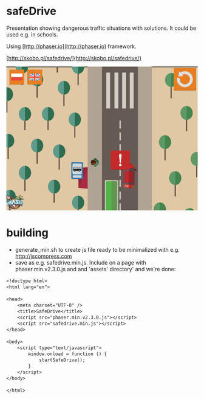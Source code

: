 # safeDrive

Presentation showing dangerous traffic situations with solutions.
It could be used e.g. in schools.

Using [http://phaser.io](http://phaser.io) framework.

[http://skobo.pl/safedrive/](http://skobo.pl/safedrive/)

![screenshot](https://raw.githubusercontent.com/adamskopl/safeDrive/master/safedrive.png)

# building

- generate_min.sh to create js file ready to be minimalized with e.g. http://jscompress.com
- save as e.g. safedrive.min.js. Include on a page with phaser.min.v2.3.0.js and and 'assets' directory' and we're done:

```
<!doctype html>
<html lang="en">

<head>
    <meta charset="UTF-8" />
    <title>SafeDrive</title>
    <script src="phaser.min.v2.3.0.js"></script>
    <script src="safedrive.min.js"></script>
</head>

<body>
    <script type="text/javascript">
        window.onload = function () {
            startSafeDrive();
        }
    </script>
</body>

</html>
```